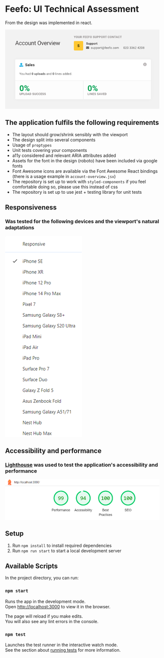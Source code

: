 # Feefo: UI Technical Assessment

From the design was implemented in react.

![account overview design](./design.png?raw=true)

## The application fulfils the following requirements
- The layout should grow/shrink sensibly with the viewport
- The design split into several components
- Usage of `proptypes`
- Unit tests covering your components
- a11y considered and relevant ARIA attributes added
- Assets for the font in the design (roboto) have been included via google fonts
- Font Awesome icons are available via the Font Awesome React bindings (there is a usage example in `account-overview.jsx`)
- The repository is set up to work with `styled-components` if you feel comfortable doing so, please use this instead of css
- The repository is set up to use jest + testing library for unit tests

## Responsiveness

### Was tested for the following devices and the viewport's natural adaptations

![tested devices](testedDevices.png)

## Accessibility and performance 

### [Lighthouse]((https://chromewebstore.google.com/detail/lighthouse/blipmdconlkpinefehnmjammfjpmpbjk?hl=pt-br)) was used to test the application's accessibility and performance

![LightHouse Report](report.png)

## Setup
1. Run `npm install` to install required dependencies
2. Run `npm run start` to start a local development server

## Available Scripts

In the project directory, you can run:

### `npm start`

Runs the app in the development mode.\
Open [http://localhost:3000](http://localhost:3000) to view it in the browser.

The page will reload if you make edits.\
You will also see any lint errors in the console.

### `npm test`

Launches the test runner in the interactive watch mode.\
See the section about [running tests](https://facebook.github.io/create-react-app/docs/running-tests) for more information.
